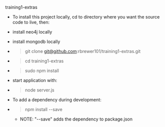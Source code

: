 
training1-extras

- To install this project locally, cd to directory where you want the source code to live, then:
 - install neo4j locally
 - install mongodb locally
 - > git clone git@github.com:rbrewer101/training1-extras.git
 - > cd training1-extras
 - > sudo npm install
 - start application with:
 - > node server.js

- To add a dependency during development:
 - > npm install <node dependency> --save
   - NOTE: "--save" adds the dependency to package.json